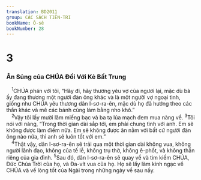 ```yaml
---
translation: BD2011
group: CÁC SÁCH TIÊN-TRI
bookName: Ô-sê 
bookNumber: 28
---
```


<div class="title"><h1>3</h1><h3>Ân Sủng của CHÚA Ðối Với Kẻ Bất Trung</h3></div>
<span class="verse os_3_1"> <sup>1</sup>CHÚA phán với tôi, “Hãy đi, hãy thương yêu vợ của ngươi lại, mặc dù bà ấy đang thương một người đàn ông khác và là một người vợ ngoại tình, giống như CHÚA yêu thương dân I-sơ-ra-ên, mặc dù họ đã hướng theo các thần khác và mê các bánh cúng làm bằng nho khô.”<br/></span>
<span class="verse os_3_2"> <sup>2</sup>Vậy tôi lấy mười lăm miếng bạc và ba tạ lúa mạch đem mua nàng về. </span>
<span class="verse os_3_3"><sup>3</sup>Tôi nói với nàng, “Trong thời gian dài sắp tới, em phải chung tình với anh. Em sẽ không được làm điếm nữa. Em sẽ không được ăn nằm với bất cứ người đàn ông nào nữa, thì anh sẽ luôn tốt với em.”<br/></span>
<span class="verse os_3_4"> <sup>4</sup>Thật vậy, dân I-sơ-ra-ên sẽ trải qua một thời gian dài không vua, không người lãnh đạo, không của tế lễ, không trụ thờ, không ê-phốt, và không thần riêng của gia đình. </span>
<span class="verse os_3_5"><sup>5</sup>Sau đó, dân I-sơ-ra-ên sẽ quay về và tìm kiếm CHÚA, Ðức Chúa Trời của họ, và Ða-vít vua của họ. Họ sẽ lấy làm kinh ngạc về CHÚA và về lòng tốt của Ngài trong những ngày về sau nầy.<br/></span>

